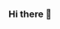 ### Hi there 👋

<!--
**LuizNascimento442/LuizNascimento442** is a ✨ _special_ ✨ repository because its `README.md` (this file) appears on your GitHub profile.

https://www.linkedin.com/in/luiz-felipe-nascimento-0506b11bb/


Here are some ideas to get you started:

- 🔭 I’m currently working on ...
- 🌱 I’m currently learning ...
- 👯 I’m looking to collaborate on ...
- 🤔 I’m looking for help with ...
- 💬 Ask me about ...
- 📫 How to reach me: ...
- 😄 Pronouns: ...
- ⚡ Fun fact: ...
-->
